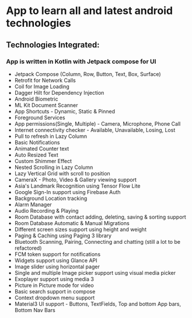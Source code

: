 # App to learn all and latest android technologies

## Technologies Integrated:

### App is written in Kotlin with Jetpack compose for UI

* Jetpack Compose (Column, Row, Button, Text, Box, Surface)
* Retrofit for Network Calls
* Coil for Image Loading
* Dagger Hilt for Dependency Injection
* Android Biometric
* ML Kit Document Scanner
* App Shortcuts - Dynamic, Static & Pinned
* Foreground Services
* App permissions(Single, Multiple) - Camera, Microphone, Phone Call
* Internet connectivity checker - Available, Unavailable, Losing, Lost
* Pull to refresh in Lazy Column
* Basic Notifications
* Animated Counter text
* Auto Resized Text
* Custom Shimmer Effect
* Nested Scrolling in Lazy Column
* Lazy Vertical Grid with scroll to position
* CameraX - Photo, Video & Gallery viewing support
* Asia's Landmark Recognition using Tensor Flow Lite
* Google Sign-In support using Firebase Auth
* Background Location tracking
* Alarm Manager
* Audio Recording & Playing
* Room Database with contact adding, deleting, saving & sorting support
* Room Database Automatic & Manual Migrations
* Different screen sizes support using height and weight
* Paging & Caching using Paging 3 library
* Bluetooth Scanning, Pairing, Connecting and chatting (still a lot to be refactored)
* FCM token support for notifications
* Widgets support using Glance API
* Image slider using horizontal pager
* Single and multiple Image picker support using visual media picker
* Exoplayer support using media 3
* Picture in Picture mode for video
* Basic search support in compose
* Context dropdown menu support
* Material3 UI support - Buttons, TextFields, Top and bottom App bars, Bottom Nav Bars
